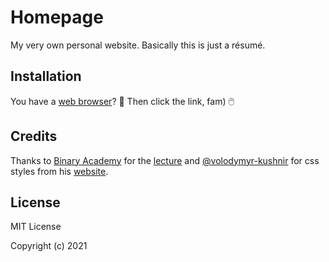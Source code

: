 # Homepage
My very own personal website. Basically this is just a résumé.

## Installation
You have a [web browser](https://www.google.com/chrome/)? 🤔 Then click the link, fam) 🖱️

## Credits
Thanks to [Binary Academy](https://binary-studio.com/) for the [lecture](https://en.wikipedia.org/wiki/Copyright) and [@volodymyr-kushnir](https://github.com/volodymyr-kushnir) for css styles from his [website](https://volodymyrkushnir.com).

## License
MIT License

Copyright (c) 2021
